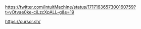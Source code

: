https://twitter.com/IntuitMachine/status/1717163657300160759?t=vOtvae0ke-ciLzcXpALL-g&s=19

https://cursor.sh/
